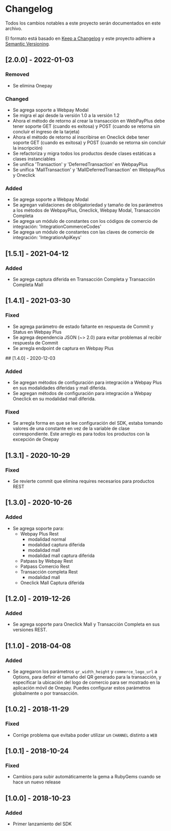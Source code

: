 # Changelog
Todos los cambios notables a este proyecto serán documentados en este archivo.

El formato está basado en [Keep a Changelog](http://keepachangelog.com/en/1.0.0/)
y este proyecto adhiere a [Semantic Versioning](http://semver.org/spec/v2.0.0.html).

## [2.0.0] - 2022-01-03

### Removed

- Se elimina Onepay

### Changed

- Se agrega soporte a Webpay Modal
- Se migra el api desde la versión 1.0 a la versión 1.2
- Ahora el método de retorno al crear la transacción en WebPayPlus debe tener soporte GET (cuando es exitosa) y POST (cuando se retorna sin concluir el ingreso de la tarjeta)
- Ahora el método de retorno al inscribirse en Oneclick debe tener soporte GET (cuando es exitosa) y POST (cuando se retorna sin concluir la inscripción)
- Se refactoriza y migra todos los productos desde clases estáticas a clases instanciables
- Se unifica 'Transaction' y 'DeferredTransaction' en WebpayPlus
- Se unifica 'MallTransaction' y 'MallDeferredTransaction' en WebpayPlus y Oneclick

### Added

- Se agrega soporte a Webpay Modal
- Se agregan validaciones de obligatoriedad y tamaño de los parámetros a los métodos de WebpayPlus, Oneclick, Webpay Modal, Transacción Completa
- Se agrega un módulo de constantes con los códigos de comercio de integración: 'IntegrationCommerceCodes'
- Se agrega un módulo de constantes con las claves de comercio de integración: 'IntegrationApiKeys'

## [1.5.1] - 2021-04-12
### Added
- Se agrega captura diferida en Transacción Completa y Transacción Completa Mall

## [1.4.1] - 2021-03-30
### Fixed
- Se agrega parámetro de estado faltante en respuesta de Commit y Status en Webpay Plus
- Se agrega dependencia JSON (~> 2.0) para evitar problemas al recibir respuesta de Commit
- Se arregla endpoint de captura en Webpay Plus

## [1.4.0] - 2020-12-03
### Added
- Se agregan métodos de configuración para integración a Webpay Plus en sus modalidades diferidas y mall diferida.
- Se agregan métodos de configuración para integración a Webpay Oneclick en su modalidad mall diferida.

### Fixed
- Se arregla forma en que se lee configuración del SDK, estaba tomando valores de una constante en vez de la variable de clase correspondiente. Este arreglo es para todos los productos con la excepción de Onepay

## [1.3.1] - 2020-10-29
### Fixed
- Se revierte commit que elimina requires necesarios para productos REST

## [1.3.0] - 2020-10-26

### Added

- Se agrega soporte para:
    - Webpay Plus Rest
        - modalidad normal
        - modalidad captura diferida
        - modalidad mall
        - modalidad mall captura diferida
    - Patpass by Webpay Rest
    - Patpass Comercio Rest
    - Transacción completa Rest
        - modalidad mall
    - Oneclick Mall Captura diferida

## [1.2.0] - 2019-12-26
### Added
- Se agrega soporte para Oneclick Mall y Transacción Completa en sus versiones REST.

## [1.1.0] - 2018-04-08
### Added
- Se agregaron los parámetros `qr_width_height` y `commerce_logo_url` a Options, para definir el tamaño del QR generado para la transacción, y especificar la ubicación del logo de comercio para ser mostrado en la aplicación móvil de Onepay. Puedes configurar estos parámetros globalmente o por transacción.

## [1.0.2] - 2018-11-29
### Fixed
- Corrige problema que evitaba poder utilizar un `CHANNEL` distinto a `WEB`

## [1.0.1] - 2018-10-24
### Fixed
- Cambios para subir automáticamente la gema a RubyGems cuando se hace un nuevo release

## [1.0.0] - 2018-10-23
### Added
- Primer lanzamiento del SDK
